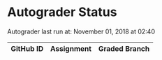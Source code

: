 # Autograder Status
Autograder last run at: November 01, 2018 at 02:40

| GitHub ID | Assignment | Graded Branch |
|-----------|------------|---------------|
